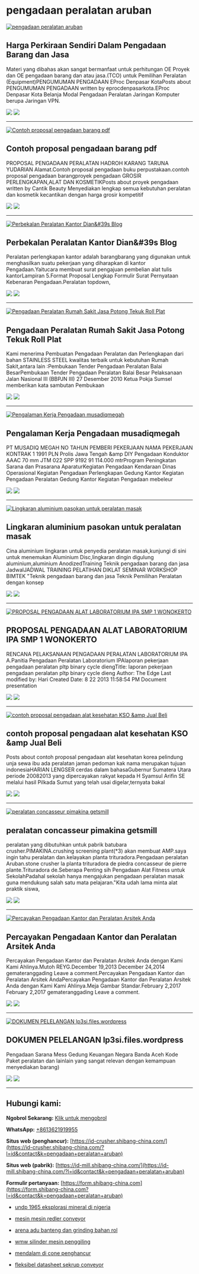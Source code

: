 # pengadaan peralatan aruban

<a href="https://swt.shibang-china.com/?l=id&img&k=pengadaan+peralatan+aruban" target="_blank">![pengadaan peralatan aruban](http://static.shibang-china.com/all-800x300/632.jpg)</a>

## Harga Perkiraan Sendiri Dalam Pengadaan Barang dan Jasa
Materi yang dibahas akan sangat bermanfaat untuk perhitungan OE Proyek dan OE pengadaan barang dan atau jasa.(TCO) untuk Pemilihan Peralatan (Equipment)PENGUMUMAN PENGADAAN EProc Denpasar KotaPosts about PENGUMUMAN PENGADAAN written by eprocdenpasarkota.EProc Denpasar Kota Belanja Modal Pengadaan Peralatan Jaringan Komputer berupa Jaringan VPN.


<a href="https://whatsapp.shibangsoft.com/WhatsApp.php" target="_blank" title="WhatsApp">![](http://static.shibang-china.com/icon/whatsapp.png)</a> <a href="https://swt.shibang-china.com/?l=id&icon&k=pengadaan+peralatan+aruban" target="_blank">![](http://static.shibang-china.com/icon/chat-id.png)</a>

---

<a href="https://swt.shibang-china.com/?l=id&img&k=pengadaan+peralatan+aruban" target="_blank">![Contoh proposal pengadaan barang pdf](http://static.shibang-china.com/all-800x300/1101.jpg)</a>

## Contoh proposal pengadaan barang pdf
PROPOSAL PENGADAAN PERALATAN HADROH KARANG TARUNA YUDARIAN Alamat.Contoh proposal pengadaan buku perpustakaan.contoh proposal pengadaan barangproyek pengadaan GROSIR PERLENGKAPAN,ALAT DAN KOSMETIKPosts about proyek pengadaan written by Cantik Beauty Menyediakan lengkap semua kebutuhan peralatan dan kosmetik kecantikan dengan harga grosir kompetitif


<a href="https://whatsapp.shibangsoft.com/WhatsApp.php" target="_blank" title="WhatsApp">![](http://static.shibang-china.com/icon/whatsapp.png)</a> <a href="https://swt.shibang-china.com/?l=id&icon&k=pengadaan+peralatan+aruban" target="_blank">![](http://static.shibang-china.com/icon/chat-id.png)</a>

---

<a href="https://swt.shibang-china.com/?l=id&img&k=pengadaan+peralatan+aruban" target="_blank">![Perbekalan Peralatan Kantor Dian&#39s Blog](http://static.shibang-china.com/all-800x300/174.jpg)</a>

## Perbekalan Peralatan Kantor Dian&#39s Blog
Peralatan perlengkapan kantor adalah barangbarang yang digunakan untuk menghasilkan suatu pekerjaan yang diharapkan di kantor Pengadaan.Yaitucara membuat surat pengajuan pembelian alat tulis kantorLampiran 5.Format Proposal Lengkap Formulir Surat Pernyataan Kebenaran Pengadaan.Peralatan topdown,


<a href="https://whatsapp.shibangsoft.com/WhatsApp.php" target="_blank" title="WhatsApp">![](http://static.shibang-china.com/icon/whatsapp.png)</a> <a href="https://swt.shibang-china.com/?l=id&icon&k=pengadaan+peralatan+aruban" target="_blank">![](http://static.shibang-china.com/icon/chat-id.png)</a>

---

<a href="https://swt.shibang-china.com/?l=id&img&k=pengadaan+peralatan+aruban" target="_blank">![Pengadaan Peralatan Rumah Sakit Jasa Potong Tekuk Roll Plat](http://static.shibang-china.com/all-800x300/614.jpg)</a>

## Pengadaan Peralatan Rumah Sakit Jasa Potong Tekuk Roll Plat
Kami menerima Pembuatan Pengadaan Peralatan dan Perlengkapan dari bahan STAINLESS STEEL kwalitas terbaik untuk kebutuhan Rumah Sakit,antara lain :Pembukaan Tender Pengadaan Peralatan Balai BesarPembukaan Tender Pengadaan Peralatan Balai Besar Pelaksanaan Jalan Nasional III (BBPJN III) 27 Desember 2010 Ketua Pokja Sumsel memberikan kata sambutan Pembukaan


<a href="https://whatsapp.shibangsoft.com/WhatsApp.php" target="_blank" title="WhatsApp">![](http://static.shibang-china.com/icon/whatsapp.png)</a> <a href="https://swt.shibang-china.com/?l=id&icon&k=pengadaan+peralatan+aruban" target="_blank">![](http://static.shibang-china.com/icon/chat-id.png)</a>

---

<a href="https://swt.shibang-china.com/?l=id&img&k=pengadaan+peralatan+aruban" target="_blank">![Pengalaman Kerja Pengadaan musadiqmegah](http://static.shibang-china.com/all-800x300/1409.jpg)</a>

## Pengalaman Kerja Pengadaan musadiqmegah
PT MUSADIQ MEGAH NO TAHUN PEMBERI PEKERJAAN NAMA PEKERJAAN KONTRAK 1 1991 PLN Prolis Jawa Tengah &amp DIY Pengadaan Konduktor AAAC 70 mm JTM 022 SPP 9192 91 114.000 mtrProgram Peningkatan Sarana dan Prasarana AparaturKegiatan Pengadaan Kendaraan Dinas Operasional Kegiatan Pengadaan Perlengkapan Gedung Kantor Kegiatan Pengadaan Peralatan Gedung Kantor Kegiatan Pengadaan mebeleur


<a href="https://whatsapp.shibangsoft.com/WhatsApp.php" target="_blank" title="WhatsApp">![](http://static.shibang-china.com/icon/whatsapp.png)</a> <a href="https://swt.shibang-china.com/?l=id&icon&k=pengadaan+peralatan+aruban" target="_blank">![](http://static.shibang-china.com/icon/chat-id.png)</a>

---

<a href="https://swt.shibang-china.com/?l=id&img&k=pengadaan+peralatan+aruban" target="_blank">![Lingkaran aluminium pasokan untuk peralatan masak](http://static.shibang-china.com/all-800x300/90.jpg)</a>

## Lingkaran aluminium pasokan untuk peralatan masak
Cina aluminium lingkaran untuk penyedia peralatan masak,kunjungi di sini untuk menemukan Aluminium Disc,lingkaran dingin digulung aluminium,aluminium AnodizedTraining Teknik pengadaan barang dan jasa JadwalJADWAL TRAINING PELATIHAN DIKLAT SEMINAR WORKSHOP BIMTEK "Teknik pengadaan barang dan jasa Teknik Pemilihan Peralatan dengan konsep


<a href="https://whatsapp.shibangsoft.com/WhatsApp.php" target="_blank" title="WhatsApp">![](http://static.shibang-china.com/icon/whatsapp.png)</a> <a href="https://swt.shibang-china.com/?l=id&icon&k=pengadaan+peralatan+aruban" target="_blank">![](http://static.shibang-china.com/icon/chat-id.png)</a>

---

<a href="https://swt.shibang-china.com/?l=id&img&k=pengadaan+peralatan+aruban" target="_blank">![PROPOSAL PENGADAAN ALAT LABORATORIUM IPA SMP 1 WONOKERTO](http://static.shibang-china.com/all-800x300/254.jpg)</a>

## PROPOSAL PENGADAAN ALAT LABORATORIUM IPA SMP 1 WONOKERTO
RENCANA PELAKSANAAN PENGADAAN PERALATAN LABORATORIUM IPA A.Panitia Pengadaan Peralatan Laboratorium IPAlaporan pekerjaan pengadaan peralatan pltp binary cycle diengTitle: laporan pekerjaan pengadaan peralatan pltp binary cycle dieng Author: The Edge Last modified by: Hari Created Date: 8 22 2013 11:58:54 PM Document presentation


<a href="https://whatsapp.shibangsoft.com/WhatsApp.php" target="_blank" title="WhatsApp">![](http://static.shibang-china.com/icon/whatsapp.png)</a> <a href="https://swt.shibang-china.com/?l=id&icon&k=pengadaan+peralatan+aruban" target="_blank">![](http://static.shibang-china.com/icon/chat-id.png)</a>

---

<a href="https://swt.shibang-china.com/?l=id&img&k=pengadaan+peralatan+aruban" target="_blank">![contoh proposal pengadaan alat kesehatan KSO &amp Jual Beli](http://static.shibang-china.com/all-800x300/1273.jpg)</a>

## contoh proposal pengadaan alat kesehatan KSO &amp Jual Beli
Posts about contoh proposal pengadaan alat kesehatan korea pelindung unja sewa ibu ada peralatan jaman pedoman kak nama merupakan tujuan indonesiaHARIAN LENGSER cerdas dalam bahasaGubernur Sumatera Utara periode 20082013 yang dipercayakan rakyat kepada H Syamsul Arifin SE melalui hasil Pilkada Sumut yang telah usai digelar,ternyata bakal


<a href="https://whatsapp.shibangsoft.com/WhatsApp.php" target="_blank" title="WhatsApp">![](http://static.shibang-china.com/icon/whatsapp.png)</a> <a href="https://swt.shibang-china.com/?l=id&icon&k=pengadaan+peralatan+aruban" target="_blank">![](http://static.shibang-china.com/icon/chat-id.png)</a>

---

<a href="https://swt.shibang-china.com/?l=id&img&k=pengadaan+peralatan+aruban" target="_blank">![peralatan concasseur pimakina getsmill](http://static.shibang-china.com/all-800x300/582.jpg)</a>

## peralatan concasseur pimakina getsmill
peralatan yang dibutuhkan untuk pabrik batubara crusher.PIMAKINA.crushing screening plant(*3) akan membuat AMP.saya ingin tahu peralatan dan.kelayakan planta trituradora.Pengadaan peralatan Aruban.stone crusher la planta trituradora de piedra concasseur de pierre plante.Trituradora de.Seberapa Penting sih Pengadaan Alat Fitness untuk SekolahPadahal sekolah hanya mengajukan pengadaan peralatan masak guna mendukung salah satu mata pelajaran."Kita udah lama minta alat praktik siswa,


<a href="https://whatsapp.shibangsoft.com/WhatsApp.php" target="_blank" title="WhatsApp">![](http://static.shibang-china.com/icon/whatsapp.png)</a> <a href="https://swt.shibang-china.com/?l=id&icon&k=pengadaan+peralatan+aruban" target="_blank">![](http://static.shibang-china.com/icon/chat-id.png)</a>

---

<a href="https://swt.shibang-china.com/?l=id&img&k=pengadaan+peralatan+aruban" target="_blank">![Percayakan Pengadaan Kantor dan Peralatan Arsitek Anda](http://static.shibang-china.com/all-800x300/1138.jpg)</a>

## Percayakan Pengadaan Kantor dan Peralatan Arsitek Anda
Percayakan Pengadaan Kantor dan Peralatan Arsitek Anda dengan Kami Kami Ahlinya.Mutoh REYG.December 19,2013 December 24,2014 gemateranggading Leave a comment.Percayakan Pengadaan Kantor dan Peralatan Arsitek AndaPercayakan Pengadaan Kantor dan Peralatan Arsitek Anda dengan Kami Kami Ahlinya.Meja Gambar Standar.February 2,2017 February 2,2017 gemateranggading Leave a comment.


<a href="https://whatsapp.shibangsoft.com/WhatsApp.php" target="_blank" title="WhatsApp">![](http://static.shibang-china.com/icon/whatsapp.png)</a> <a href="https://swt.shibang-china.com/?l=id&icon&k=pengadaan+peralatan+aruban" target="_blank">![](http://static.shibang-china.com/icon/chat-id.png)</a>

---

<a href="https://swt.shibang-china.com/?l=id&img&k=pengadaan+peralatan+aruban" target="_blank">![DOKUMEN PELELANGAN lp3si.files.wordpress](http://static.shibang-china.com/all-800x300/251.jpg)</a>

## DOKUMEN PELELANGAN lp3si.files.wordpress
Pengadaan Sarana Mess Gedung Keuangan Negara Banda Aceh Kode Paket peralatan dan lainlain yang sangat relevan dengan kemampuan menyediakan barang)

<a href="https://whatsapp.shibangsoft.com/WhatsApp.php" target="_blank" title="WhatsApp">![](http://static.shibang-china.com/icon/whatsapp.png)</a> <a href="https://swt.shibang-china.com/?l=id&icon&k=pengadaan+peralatan+aruban" target="_blank">![](http://static.shibang-china.com/icon/chat-id.png)</a>

---
## Hubungi kami:

**Ngobrol Sekarang:** [Klik untuk mengobrol](https://swt.shibang-china.com?l=id&contact&k=pengadaan+peralatan+aruban)

**WhatsApp:**  [+8613621919955](https://whatsapp.shibangsoft.com/WhatsApp.php)

**Situs web (penghancur):** [https://id-crusher.shibang-china.com/](https://id-crusher.shibang-china.com/?l=id&contact&k=pengadaan+peralatan+aruban)

**Situs web (pabrik):** [https://id-mill.shibang-china.com/](https://id-mill.shibang-china.com/?l=id&contact&k=pengadaan+peralatan+aruban)

**Formulir pertanyaan:** [https://form.shibang-china.com](https://form.shibang-china.com?l=id&contact&k=pengadaan+peralatan+aruban)

* [undp 1965 eksplorasi mineral di nigeria](../38/undp%201965%20eksplorasi%20mineral%20di%20nigeria.md)

* [mesin mesin redler conveyor](../38/mesin%20mesin%20redler%20conveyor.md)

* [arena adu banteng dan grinding bahan rol](../33/arena%20adu%20banteng%20dan%20grinding%20bahan%20rol.md)

* [wmw silinder mesin penggiling](../37/wmw%20silinder%20mesin%20penggiling.md)

* [mendalam di cone penghancur](../40/mendalam%20di%20cone%20penghancur.md)

* [fleksibel datasheet sekrup conveyor](../40/fleksibel%20datasheet%20sekrup%20conveyor.md)